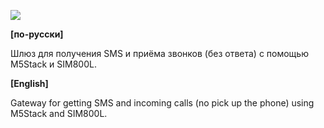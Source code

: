 ![](https://raw.githubusercontent.com/dsiberia9s/M5Stack_GSMout_SMS_Calls_Logger/master/photo.jpg)

**[по-русски]**

Шлюз для получения SMS и приёма звонков (без ответа) с помощью M5Stack и SIM800L.

**[English]**

Gateway for getting SMS and incoming calls (no pick up the phone) using M5Stack and SIM800L.